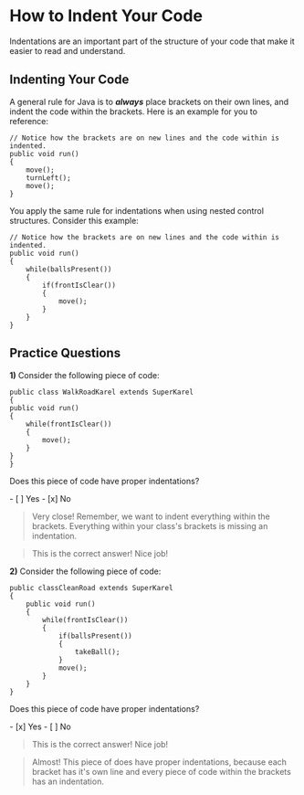 # How to Indent Your Code
Indentations are an important part of the structure of your code that make it easier to read and understand.

## Indenting Your Code

A general rule for Java is to ***always*** place brackets on their own lines, and indent the code within the brackets. Here is an example for you to reference:

```
// Notice how the brackets are on new lines and the code within is indented.
public void run()
{  
    move();
    turnLeft();
    move();
}
```


You apply the same rule for indentations when using nested control structures. Consider this example:

```
// Notice how the brackets are on new lines and the code within is indented.
public void run() 
{
    while(ballsPresent())
    {
        if(frontIsClear())
        {
            move();
        }
    }
}
```


## Practice Questions

**1)** Consider the following piece of code:
```
public class WalkRoadKarel extends SuperKarel
{
public void run()
{
    while(frontIsClear())
    {
        move();
    }
}
}
```
<p> Does this piece of code have proper indentations? </p>
- [ ] Yes
- [x] No
 
> Very close! Remember, we want to indent everything within the brackets. Everything within your class's brackets is missing an indentation.

> This is the correct answer! Nice job!




**2)** Consider the following piece of code:
```
public classCleanRoad extends SuperKarel
{
    public void run()
    {
        while(frontIsClear())
        {
            if(ballsPresent())
            {
                takeBall();
            }
            move();
        }
    }
}
```
<p> Does this piece of code have proper indentations? </p>
- [x] Yes
- [ ] No
 
> This is the correct answer! Nice job!

> Almost! This piece of does have proper indentations, because each bracket has it's own line and every piece of code within the brackets has an indentation.